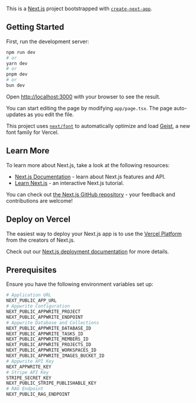 This is a [Next.js](https://nextjs.org) project bootstrapped with [`create-next-app`](https://nextjs.org/docs/app/api-reference/cli/create-next-app).

## Getting Started

First, run the development server:

```bash
npm run dev
# or
yarn dev
# or
pnpm dev
# or
bun dev
```

Open [http://localhost:3000](http://localhost:3000) with your browser to see the result.

You can start editing the page by modifying `app/page.tsx`. The page auto-updates as you edit the file.

This project uses [`next/font`](https://nextjs.org/docs/app/building-your-application/optimizing/fonts) to automatically optimize and load [Geist](https://vercel.com/font), a new font family for Vercel.

## Learn More

To learn more about Next.js, take a look at the following resources:

- [Next.js Documentation](https://nextjs.org/docs) - learn about Next.js features and API.
- [Learn Next.js](https://nextjs.org/learn) - an interactive Next.js tutorial.

You can check out [the Next.js GitHub repository](https://github.com/vercel/next.js) - your feedback and contributions are welcome!

## Deploy on Vercel

The easiest way to deploy your Next.js app is to use the [Vercel Platform](https://vercel.com/new?utm_medium=default-template&filter=next.js&utm_source=create-next-app&utm_campaign=create-next-app-readme) from the creators of Next.js.

Check out our [Next.js deployment documentation](https://nextjs.org/docs/app/building-your-application/deploying) for more details.

## Prerequisites

Ensure you have the following environment variables set up:

```bash
# Application URL
NEXT_PUBLIC_APP_URL
# Appwrite Configuration
NEXT_PUBLIC_APPWRITE_PROJECT
NEXT_PUBLIC_APPWRITE_ENDPOINT
# Appwrite Database and Collections
NEXT_PUBLIC_APPWRITE_DATABASE_ID
NEXT_PUBLIC_APPWRITE_TASKS_ID
NEXT_PUBLIC_APPWRITE_MEMBERS_ID
NEXT_PUBLIC_APPWRITE_PROJECTS_ID
NEXT_PUBLIC_APPWRITE_WORKSPACES_ID
NEXT_PUBLIC_APPWRITE_IMAGES_BUCKET_ID
# Appwrite API Key
NEXT_APPWRITE_KEY
# Stripe API Key
STRIPE_SECRET_KEY
NEXT_PUBLIC_STRIPE_PUBLISHABLE_KEY
# RAG Endpoint
NEXT_PUBLIC_RAG_ENDPOINT
```
